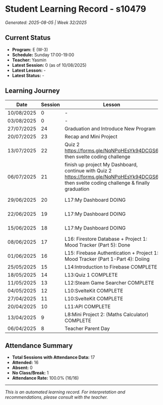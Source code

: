 # Student Learning Record - s10479
*Generated: 2025-08-05 | Week 32/2025*

## Current Status
- **Program:** E (W-3)
- **Schedule:** Sunday 17:00-19:00
- **Teacher:** Yasmin
- **Latest Session:** 0 (as of 10/08/2025)
- **Latest Lesson:** -
- **Latest Status:** -

## Learning Journey
| Date | Session | Lesson | Attendance | Progress |
|------|---------|--------|------------|----------|
| 10/08/2025 | 0 | - | - | - |
| 03/08/2025 | 0 | - | - | - |
| 27/07/2025 | 24 | Graduation and Introduce New Program | Yasmin | Graduated |
| 20/07/2025 | 23 | Recap and Mini Project | Yasmin | Completed |
| 13/07/2025 | 22 | Quiz 2 https://forms.gle/NqNPoHEsYk94DCGS6  then svelte coding challenge | Aisyah | Completed |
| 06/07/2025 | 21 | finish up project My Dashboard, continue with Quiz 2 https://forms.gle/NqNPoHEsYk94DCGS6  then svelte coding challenge & finally graduation | Aisyah | In Progress |
| 29/06/2025 | 20 | L17:My Dashboard DOING | Yasmin | In Progress |
| 22/06/2025 | 19 | L17:My Dashboard DOING | Yasmin | In Progress |
| 15/06/2025 | 18 | L17:My Dashboard DOING | Yasmin | In Progress |
| 08/06/2025 | 17 | L16: Firestore Database + Project 1: Mood Tracker (Part 5): Done | Yasmin | Completed |
| 01/06/2025 | 16 | L15: Firebase Authentication + Project 1: Mood Tracker (Part 1-Part 4): Doiing | Khairina | Completed |
| 25/05/2025 | 15 | L14:Introduction to Firebase COMPLETE | Yasmin | Completed |
| 18/05/2025 | 14 | L13:Quiz 1 COMPLETE | Yasmin | Completed |
| 11/05/2025 | 13 | L12:Steam Game Searcher COMPLETE | Yasmin | Completed |
| 04/05/2025 | 12 | L10:SvelteKit COMPLETE | Yasmin | Completed |
| 27/04/2025 | 11 | L10:SvelteKit COMPLETE | Yasmin | Completed |
| 20/04/2025 | 10 | L11:API COMPLETE | Yasmin | Completed |
| 13/04/2025 | 9 | L8:Mini Project 2: (Maths Calculator) COMPLETE | Yasmin | Completed |
| 06/04/2025 | 8 | Teacher Parent Day | No Class | - |

## Attendance Summary
- **Total Sessions with Attendance Data:** 17
- **Attended:** 16
- **Absent:** 0
- **No Class/Break:** 1
- **Attendance Rate:** 100.0% (16/16)

---
*This is an automated learning record. For interpretation and recommendations, please consult with the teacher.*